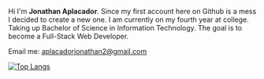 
Hi I'm **Jonathan Aplacador**. Since my first account here on Github is a mess I decided to create a new one. I am currently on my fourth year at college. 
Taking up Bachelor of Science in Information Technology. The goal is to become a Full-Stack Web Developer. 

Email me: aplacadorjonathan2@gmail.com

[![Top Langs](https://github-readme-stats.vercel.app/api/top-langs/?username=jnthn223&theme=dark&langs_count=8)](https://github.com/jnthn223/github-readme-stats)
